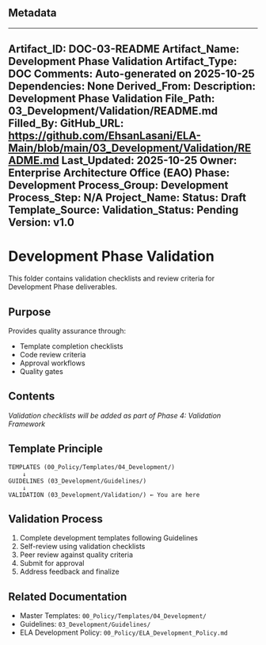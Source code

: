## Metadata
---
Artifact_ID: DOC-03-README
Artifact_Name: Development Phase Validation
Artifact_Type: DOC
Comments: Auto-generated on 2025-10-25
Dependencies: None
Derived_From: 
Description: Development Phase Validation
File_Path: 03_Development/Validation/README.md
Filled_By: 
GitHub_URL: https://github.com/EhsanLasani/ELA-Main/blob/main/03_Development/Validation/README.md
Last_Updated: 2025-10-25
Owner: Enterprise Architecture Office (EAO)
Phase: Development
Process_Group: Development
Process_Step: N/A
Project_Name: 
Status: Draft
Template_Source: 
Validation_Status: Pending
Version: v1.0
---
# Development Phase Validation

This folder contains validation checklists and review criteria for Development Phase deliverables.

## Purpose

Provides quality assurance through:
- Template completion checklists
- Code review criteria
- Approval workflows
- Quality gates

## Contents

*Validation checklists will be added as part of Phase 4: Validation Framework*

## Template Principle

```
TEMPLATES (00_Policy/Templates/04_Development/)
    ↓
GUIDELINES (03_Development/Guidelines/)
    ↓
VALIDATION (03_Development/Validation/) ← You are here
```

## Validation Process

1. Complete development templates following Guidelines
2. Self-review using validation checklists
3. Peer review against quality criteria
4. Submit for approval
5. Address feedback and finalize

## Related Documentation

- Master Templates: `00_Policy/Templates/04_Development/`
- Guidelines: `03_Development/Guidelines/`
- ELA Development Policy: `00_Policy/ELA_Development_Policy.md`
